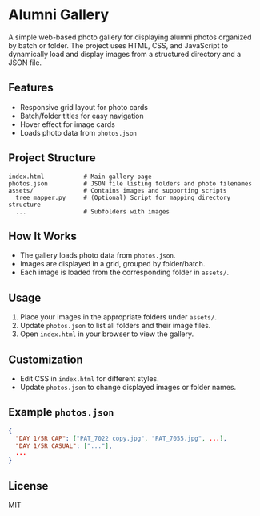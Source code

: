 # Alumni Gallery

A simple web-based photo gallery for displaying alumni photos organized by batch or folder. The project uses HTML, CSS, and JavaScript to dynamically load and display images from a structured directory and a JSON file.

## Features
- Responsive grid layout for photo cards
- Batch/folder titles for easy navigation
- Hover effect for image cards
- Loads photo data from `photos.json`

## Project Structure
```
index.html           # Main gallery page
photos.json          # JSON file listing folders and photo filenames
assets/              # Contains images and supporting scripts
  tree_mapper.py     # (Optional) Script for mapping directory structure
  ...                # Subfolders with images
```

## How It Works
- The gallery loads photo data from `photos.json`.
- Images are displayed in a grid, grouped by folder/batch.
- Each image is loaded from the corresponding folder in `assets/`.

## Usage
1. Place your images in the appropriate folders under `assets/`.
2. Update `photos.json` to list all folders and their image files.
3. Open `index.html` in your browser to view the gallery.

## Customization
- Edit CSS in `index.html` for different styles.
- Update `photos.json` to change displayed images or folder names.

## Example `photos.json`
```json
{
  "DAY 1/5R CAP": ["PAT_7022 copy.jpg", "PAT_7055.jpg", ...],
  "DAY 1/5R CASUAL": ["..."],
  ...
}
```

## License
MIT

